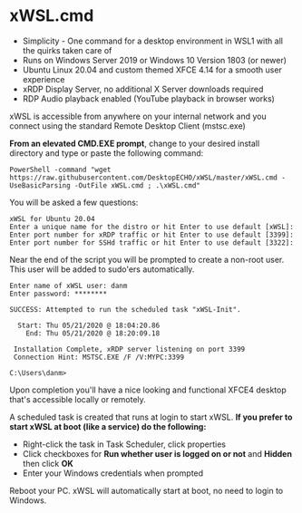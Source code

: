 # xWSL.cmd

- Simplicity - One command for a desktop environment in WSL1 with all the quirks taken care of
- Runs on Windows Server 2019 or Windows 10 Version 1803 (or newer)
- Ubuntu Linux 20.04 and custom themed XFCE 4.14 for a smooth user experience
- xRDP Display Server, no additional X Server downloads required
- RDP Audio playback enabled (YouTube playback in browser works)

xWSL is accessible from anywhere on your internal network and you connect using the standard Remote Desktop Client (mstsc.exe)

**From an elevated CMD.EXE prompt**, change to your desired install directory and type or paste the following command:

```
PowerShell -command "wget https://raw.githubusercontent.com/DesktopECHO/xWSL/master/xWSL.cmd -UseBasicParsing -OutFile xWSL.cmd ; .\xWSL.cmd"
```

You will be asked a few questions:

```
xWSL for Ubuntu 20.04  
Enter a unique name for the distro or hit Enter to use default [xWSL]: 
Enter port number for xRDP traffic or hit Enter to use default [3399]: 
Enter port number for SSHd traffic or hit Enter to use default [3322]: 
```

Near the end of the script you will be prompted to create a non-root user.  This user will be added to sudo'ers automatically.

```
Enter name of xWSL user: danm
Enter password: ********

SUCCESS: Attempted to run the scheduled task "xWSL-Init".

  Start: Thu 05/21/2020 @ 18:04:20.86
    End: Thu 05/21/2020 @ 18:20:09.18

 Installation Complete, xRDP server listening on port 3399
 Connection Hint: MSTSC.EXE /F /V:MYPC:3399

C:\Users\danm>
```

Upon completion you'll have a nice looking and functional XFCE4 desktop that's accessible locally or remotely.

A scheduled task is created that runs at login to start xWSL.  **If you prefer to start xWSL at boot (like a service) do the following:**

- Right-click the task in Task Scheduler, click properties
- Click checkboxes for **Run whether user is logged on or not** and **Hidden** then click **OK**
- Enter your Windows credentials when prompted

Reboot your PC.  xWSL will automatically start at boot, no need to login to Windows.
